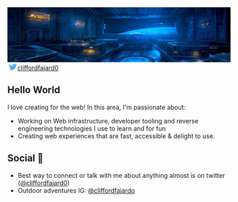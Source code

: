 <img src="./images/banner.jpeg" alt="Clifford Fajardo's Github Cover Image Banner"/>

<br/>

<!-- <b style="font-size: 20px; margin-right: 10px">Social:</b> -->
<a href="https://twitter.com/cliffordfajard0">
    <img src="./images/twitter.png" height="15px" alt="Clifford Fajardo's twitter profile link">cliffordfajard0
</a>

<br/>


## Hello World
I love creating for the web! In this area, I'm passionate about:
- Working on Web infrastructure, developer tooling and reverse engineering technologies I use to learn and for fun
- Creating web experiences that are fast, accessible & delight to use.

## Social 👋 
- Best way to connect or talk with me about anything almost is on twitter ([@cliffordfajard0](https://twitter.com/cliffordfajard0))
- Outdoor adventures IG: [@cliffordfajardo](https://www.instagram.com/cliffordfajardo/)
